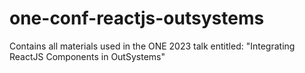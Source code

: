 # one-conf-reactjs-outsystems
 Contains all materials used in the ONE 2023 talk entitled: "Integrating ReactJS Components in OutSystems" 
